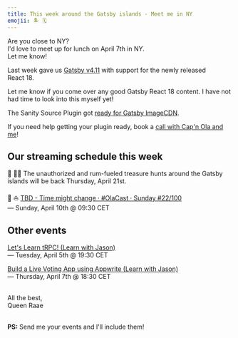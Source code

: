 ```yaml
---
title: This week around the Gatsby islands - Meet me in NY
emojii: 🏝 🗓
---
```


Are you close to NY?  
I'd love to meet up for lunch on April 7th in NY.  
Let me know!

Last week gave us [Gatsby v4.11](https://www.gatsbyjs.com/docs/reference/release-notes/v4.11) with support for the newly released React&nbsp;18.

Let me know if you come over any good Gatsby React 18 content. I have not had time to look into this myself yet!

The Sanity Source Plugin got [ready for Gatsby ImageCDN](https://twitter.com/sellwood_jack/status/1508854860497575939?t=fgthDaQ48WQFmzId18zycQ&s=19).

If you need help getting your plugin ready, book a [call with Cap'n Ola and me](https://savvycal.com/raae/gatsby)!

## Our streaming schedule this week

🔴 🏴‍☠️ The unauthorized and rum-fueled treasure hunts around the Gatsby islands will be back Thursday, April 21st.

🔴 ⛵ [TBD - Time might change · #OlaCast · Sunday #22/100](https://youtu.be/Adbxb78MN0M)  
— Sunday, April 10th @ 09:30 CET

## Other events

[Let's Learn tRPC! (Learn with Jason)](https://www.learnwithjason.dev/let-s-learn-trpc)  
— Tuesday, April 5th @ 19:30 CET

[Build a Live Voting App using Appwrite (Learn with Jason)](https://www.learnwithjason.dev/build-a-live-voting-app)  
— Thursday, April 7th @ 18:30 CET

&nbsp;  
All the best,  
Queen Raae

&nbsp;  
**PS:** Send me your events and I'll include them!
